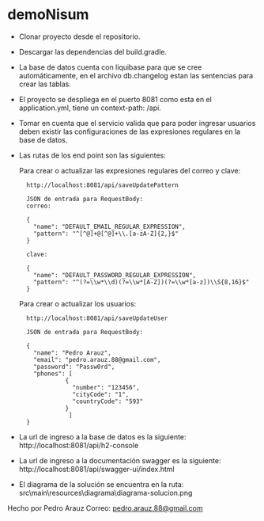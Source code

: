 # demoNisum

- Clonar proyecto desde el repositorio.

- Descargar las dependencias del build.gradle.

- La base de datos cuenta con liquibase para que se cree automáticamente, en el archivo db.changelog estan las sentencias para crear las tablas.

- El proyecto se despliega en el puerto 8081 como esta en el application.yml, tiene un context-path: /api.

- Tomar en cuenta que el servicio valida que para poder ingresar usuarios deben existir las configuraciones de las expresiones regulares en la base de datos.

- Las rutas de los end point son las siguientes:
  
   Para crear o actualizar las expresiones regulares del correo y clave:

        http://localhost:8081/api/saveUpdatePattern

        JSON de entrada para RequestBody:
        correo: 
        
        {
          "name": "DEFAULT_EMAIL_REGULAR_EXPRESSION",
          "pattern": "^[^@]+@[^@]+\\.[a-zA-Z]{2,}$"
        }
  
        clave:
  
        {
          "name": "DEFAULT_PASSWORD_REGULAR_EXPRESSION",
          "pattern": "^(?=\\w*\\d)(?=\\w*[A-Z])(?=\\w*[a-z])\\S{8,16}$"
        }

   Para crear o actualizar los usuarios:
  
        http://localhost:8081/api/saveUpdateUser
  
        JSON de entrada para RequestBody:
  
        {
          "name": "Pedro Arauz",
          "email": "pedro.arauz.88@gmail.com",
          "password": "Passw0rd",
          "phones": [
                   {
                     "number": "123456",
                     "cityCode": "1",
                     "countryCode": "593"
                   }
                    ]
        }
  
- La url de ingreso a la base de datos es la siguiente:
        http://localhost:8081/api/h2-console

- La url de ingreso a la documentación swagger es la siguiente:
        http://localhost:8081/api/swagger-ui/index.html

- El diagrama de la solución se encuentra en la ruta:
        src\main\resources\diagrama\diagrama-solucion.png

Hecho por Pedro Arauz
Correo: pedro.arauz.88@gmail.com